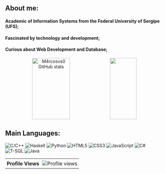 ## About me:
#### Academic of __Information Systems__ from the Federal University of Sergipe (UFS);
#### Fascinated by __technology__ and __development__;
#### Curious about __Web Development__ and __Database__;

<div align="center">  
  <img width="49%" height="195px" src="https://github-readme-stats.vercel.app/api?username=M4rcosvs0&theme=algolia&show_icons=true&count_private=true&include_all_commits=true&hide_border=false&title_color=D3D3D3&icon_color=fff&text_color=D3D3D3&bg_color=0D1117" alt="M4rcosvs0 GitHub stats" /> 
  <img width="41%" height="195px" src="https://github-readme-stats.vercel.app/api/top-langs/?username=M4rcosvs0&theme=algolia&hide_border=false&include_all_commits=true&count_private=false&layout=compact&bg_color=0D1117"/>
</div>

## Main Languages:
![C/C++](https://img.shields.io/badge/c++-0D1117?style=for-the-badge&logo=c%2B%2B&logoColor=D3D3D3&labelColor=0D1117)
![Haskell](https://img.shields.io/badge/haskell-0D1117?style=for-the-badge&logo=haskell&logoColor=D3D3D3&labelColor=0D1117)
![Python](https://img.shields.io/badge/python-0D1117?style=for-the-badge&logo=python&logoColor=D3D3D3&labelColor=0D1117)
![HTML5](https://img.shields.io/badge/html5-0D1117?style=for-the-badge&logo=html5&logoColor=D3D3D3&labelColor=0D1117)
![CSS3](https://img.shields.io/badge/css3-0D1117?style=for-the-badge&logo=css3&logoColor=D3D3D3&labelColor=0D1117)
![JavaScript](https://img.shields.io/badge/javascript-0D1117?style=for-the-badge&logo=javascript&logoColor=D3D3D3&labelColor=0D1117)
![C#](https://img.shields.io/badge/c%23-0D1117?style=for-the-badge&logo=csharp&logoColor=D3D3D3&labelColor=0D1117)
![T-SQL](https://img.shields.io/badge/t--sql-0D1117?style=for-the-badge&logo=microsoft-sql-server&logoColor=D3D3D3&labelColor=0D1117)
![Java](https://img.shields.io/badge/java-0D1117?style=for-the-badge&logo=java&logoColor=D3D3D3&labelColor=0D1117)

<table align="center" style="border-collapse: collapse;">
  <tr>
    <td style="padding: 5px; font-weight: bold; text-align: center;">Profile Views</td>
    <td style="padding: 5px;">
      <img alt="Profile views" src="https://profile-counter.glitch.me/M4RCOSVS0/count.svg">
    </td>
  </tr>
</table>




